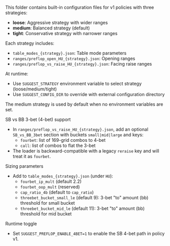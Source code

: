 This folder contains built-in configuration files for v1 policies with three strategies:
- **loose**: Aggressive strategy with wider ranges
- **medium**: Balanced strategy (default)
- **tight**: Conservative strategy with narrower ranges

Each strategy includes:
- `table_modes_{strategy}.json`: Table mode parameters
- `ranges/preflop_open_HU_{strategy}.json`: Opening ranges
- `ranges/preflop_vs_raise_HU_{strategy}.json`: Facing raise ranges

At runtime:
- Use `SUGGEST_STRATEGY` environment variable to select strategy (loose/medium/tight)
- Use `SUGGEST_CONFIG_DIR` to override with external configuration directory

The medium strategy is used by default when no environment variables are set.

SB vs BB 3-bet (4-bet) support
- In `ranges/preflop_vs_raise_HU_{strategy}.json`, add an optional `SB_vs_BB_3bet` section with buckets `small|mid|large` and keys:
  - `fourbet`: list of 169-grid combos to 4-bet
  - `call`: list of combos to flat the 3-bet
- The loader is backward-compatible with a legacy `reraise` key and will treat it as `fourbet`.

Sizing parameters
- Add to `table_modes_{strategy}.json` (under `HU`):
  - `fourbet_ip_mult` (default 2.2)
  - `fourbet_oop_mult` (reserved)
  - `cap_ratio_4b` (default to `cap_ratio`)
  - `threebet_bucket_small_le` (default 9): 3-bet "to" amount (bb) threshold for small bucket
  - `threebet_bucket_mid_le` (default 11): 3-bet "to" amount (bb) threshold for mid bucket

Runtime toggle
- Set `SUGGEST_PREFLOP_ENABLE_4BET=1` to enable the SB 4-bet path in policy v1.
